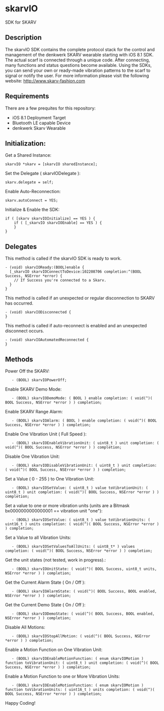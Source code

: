 # skarvIO
SDK for SKARV

## Description

The skarvIO SDK contains the complete protocol stack for the control and management of the denkwerk SKARV wearable starting with iOS 8.1 SDK. The actual scarf is connected through a unique code. After connecting, many functions and status questions become available. Using the SDKs, you can send your own or ready-made vibration patterns to the scarf to signal or notify the user. For more information please visit the following website: http://www.skarv-fashion.com

## Requirements

There are a few prequites for this repository:

- iOS 8.1 Deployment Target
- Bluetooth LE capable Device
- denkwerk Skarv Wearable

## Initialization:

Get a Shared Instance:

    skarvIO *skarv = [skarvIO sharedInstance];

Set the Delegate ( skarvIODelegate ):

    skarv.delegate = self;

Enable Auto-Reconnection:

    skarv.autoConnect = YES;

Initialize & Enable the SDK:

    if ( [skarv skarvIOInitialize] == YES ) {
        if ( [_skarvIO skarvIOEnable] == YES ) {
        }
    }

## Delegates

This method is called if the skarvIO SDK is ready to work.

    - (void) skarvIOReady:(BOOL)enable {
      [_skarvIO skarvIOConnectToDevice:102208706 completion:^(BOOL Success, NSError *error) {
        // If Success you're connected to a Skarv.
      }
    }

This method is called if an unexpected or regular disconnection to SKARV has occurred.

    - (void) skarvIODisconnected {
    }

This method is called if auto-reconnect is enabled and an unexpected disconnect occurs.

    - (void) skarvIOAutomatedReconnected {
    }

## Methods

Power Off the SKARV:
```
   - (BOOL) skarvIOPowerOff;
```
Enable SKARV Demo Mode:  
```
   - (BOOL) skarvIODemoMode: ( BOOL ) enable completion: ( void(^)( BOOL Success, NSError *error ) ) completion;
```
Enable SKARV Range Alarm:
```
   - (BOOL) skarvIOAlarm: ( BOOL ) enable completion: ( void(^)( BOOL Success, NSError *error ) ) completion;
```
Enable One Vibration Unit ( Full Speed ):
```
   - (BOOL) skarvIOEnableVibrationUnit: ( uint8_t ) unit completion: ( void(^)( BOOL Success, NSError *error ) ) completion;
```
Disable One Vibration Unit:
```
   - (BOOL) skarvIODisableVibrationUnit: ( uint8_t ) unit completion: ( void(^)( BOOL Success, NSError *error ) ) completion;
```
Set a Value ( 0 - 255 ) to One Vibration Unit:
```
   - (BOOL) skarvIOSetValue: ( uint8_t ) value toVibrationUnit: ( uint8_t ) unit completion: ( void(^)( BOOL Success, NSError *error ) ) completion;
```
Set a value to one or more vibration units (units are a Bitmask bx0000000000000001 == vibration unit "one"):
```
   - (BOOL) skarvIOSetValue: ( uint8_t ) value toVibrationUnits: ( uint16_t ) units completion: ( void(^)( BOOL Success, NSError *error ) ) completion;
```
Set a Value to all Vibration Units:
```
   - (BOOL) skarvIOSetValuesToAllUnits: ( uint8_t* ) values completion: ( void(^)( BOOL Success, NSError *error ) ) completion;
```
Get the unit states (not tested, work in progress).:
```
   - (BOOL) skarvIOUnitState: ( void(^)( BOOL Success, uint8_t units, NSError *error ) ) completion;
```
Get the Current Alarm State ( On / Off ):
```
   - (BOOL) skarvIOAlarmState: ( void(^)( BOOL Success, BOOL enabled, NSError *error ) ) completion;
```
Get the Current Demo State ( On / Off ):
```
   - (BOOL) skarvIODemoState: ( void(^)( BOOL Success, BOOL enabled, NSError *error ) ) completion;
```
Disable All Motions:
```
   - (BOOL) skarvIOStopAllMotion: ( void(^)( BOOL Success, NSError *error ) ) completion;
```
Enable a Motion Function on One Vibration Unit:
```
   - (BOOL) skarvIOEnableMotionFunction: ( enum skarvIOMotion ) function toVibrationUnit: ( uint8_t ) unit completion: ( void(^)( BOOL Success, NSError *error ) ) completion;
```
Enable a Motion Function to one or More Vibration Units:
```
   - (BOOL) skarvIOEnableMotionFunction: ( enum skarvIOMotion ) function toVibrationUnits: ( uint16_t ) units completion: ( void(^)( BOOL Success, NSError *error ) ) completion;
```


Happy Coding!
